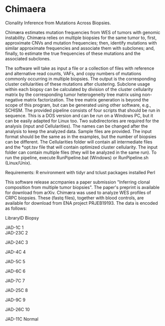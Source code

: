 # Chimaera
Clonality Inference from Mutations Across Biopsies.

Chimæra estimates mutation frequencies from WES of tumors with genomic instability. Chimæra relies on multiple biopsies for the same tumor to, first, approximate CNVs and mutation frequencies; then, identify mutations with similar approximate frequencies and associate them with subclones; and, finally, to estimate the true frequencies of these mutations and the associated subclones.

The software will take as input a file or a collection of files with reference and alternative read counts, VAFs, and copy numbers of mutations commonly occurring in multiple biopsies. The output is the corresponding cluster cellularities of these mutations after clustering. Subclone usage within each biopsy can be calculated by division of the cluster cellularity matrix by the corresponding tumor heterogeneity tree matrix using non-negative matrix factorization. The tree matrix generation is beyond the scope of this program, but can be generated using other software, e.g., SCHISM.
The provided pipeline consists of four scripts that should be run in sequence. This is a DOS version and can be run on a Windows PC, but it can be easily adapted for Linux too. Two subdirectories are required for the analysis (input and Cellularities). The names can be changed after the analysis to keep the analyzed data. Sample files are provided. The input format should be the same as in the examples, but the number of biopsies can be different. The Cellularities folder will contain all intermediate files and the *opt.tsv file that will contain optimized cluster cellularity.  The input folder can contain multiple files (they will be analyzed in the same run).  To run the pipeline, execute RunPipeline.bat (Windows) or RunPipeline.sh (Linux/Unix).

Requirements:
R environment with tidyr and tclust packages installed
Perl

This software release accmpanies a paper submission "Inferring clonal composition from multiple tumor biopsies". The paper's preprint is available for download from arXiv. Chimæra was used to analyze WES profiles of CRPC biopsies. These (fastq files), together with blood controls, are available for download from ENA project PRJEB19193. The data is encoded as follows:


LibraryID	Biopsy

JAD-1C	1 <Br>
JAD-23C	2

JAD-24C	3

JAD-4C	4

JAD-5C	5

JAD-6C	6

JAD-7C	7

JAD-25C	8

JAD-9C	9

JAD-26C	10

JAD-11C	Normal
